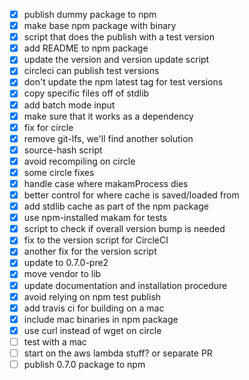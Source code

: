 - [x] publish dummy package to npm
- [x] make base npm package with binary
- [x] script that does the publish with a test version
- [x] add README to npm package
- [x] update the version and version update script
- [x] circleci can publish test versions
- [x] don't update the npm latest tag for test versions
- [x] copy specific files off of stdlib
- [x] add batch mode input
- [x] make sure that it works as a dependency
- [x] fix for circle
- [x] remove git-lfs, we'll find another solution
- [x] source-hash script
- [x] avoid recompiling on circle
- [x] some circle fixes
- [x] handle case where makamProcess dies
- [x] better control for where cache is saved/loaded from
- [x] add stdlib cache as part of the npm package
- [x] use npm-installed makam for tests
- [x] script to check if overall version bump is needed
- [x] fix to the version script for CircleCI
- [x] another fix for the version script
- [x] update to 0.7.0-pre2
- [x] move vendor to lib
- [x] update documentation and installation procedure
- [x] avoid relying on npm test publish
- [x] add travis ci for building on a mac
- [x] include mac binaries in npm package
- [x] use curl instead of wget on circle
- [ ] test with a mac
- [ ] start on the aws lambda stuff? or separate PR
- [ ] publish 0.7.0 package to npm
